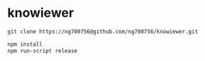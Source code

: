 # knowiewer

```bash
git clone https://ng700756@github.com/ng700756/knowiewer.git

npm install
npm run-script release
```
